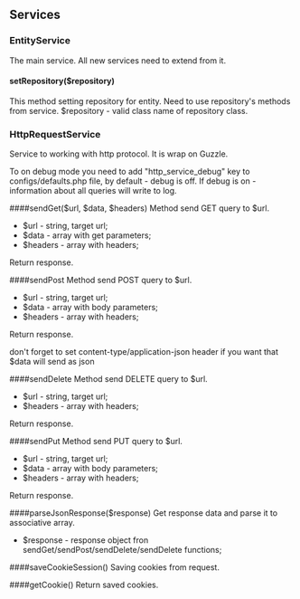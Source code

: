 ## Services

### EntityService

The main service. All new services need to extend from it.

#### setRepository($repository)
This method setting repository for entity. Need to use repository's methods from service. 
$repository - valid class name of repository class.


### HttpRequestService
Service to working with http protocol. It is wrap on Guzzle.

To on debug mode you need to add "http_service_debug" key to configs/defaults.php file, by default - debug is off.
If debug is on - information about all queries will write to log.

####sendGet($url, $data, $headers)
Method send GET query to $url.
- $url - string, target url;
- $data - array with get parameters; 
- $headers - array with headers;

Return response.

####sendPost
Method send POST query to $url.
- $url - string, target url;
- $data - array with body parameters; 
- $headers - array with headers;

Return response.

don't forget to set content-type/application-json header if you want that $data will send as json

####sendDelete
Method send DELETE query to $url.
- $url - string, target url;
- $headers - array with headers;

Return response.

####sendPut 
Method send PUT query to $url.
- $url - string, target url;
- $data - array with body parameters; 
- $headers - array with headers;

Return response.

####parseJsonResponse($response)
Get response data and parse it to associative array.
- $response - response object fron sendGet/sendPost/sendDelete/sendDelete functions;

####saveCookieSession()
Saving cookies from request.

####getCookie()
Return saved cookies.